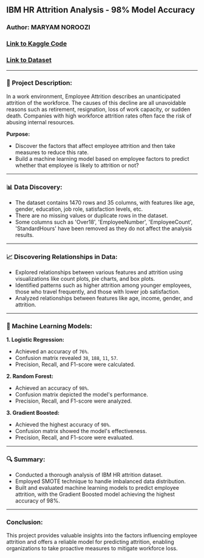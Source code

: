 ## IBM HR Attrition Analysis - 98% Model Accuracy

### Author: MARYAM NOROOZI
### [Link to Kaggle Code](https://www.kaggle.com/code/maryamnoroozi68/ibm-hr-attrition-analysis-98-model-accuracy)
### [Link to Dataset](https://www.kaggle.com/datasets/pavansubhasht/ibm-hr-analytics-attrition-dataset/data)
---

### 📝 Project Description:

In a work environment, Employee Attrition describes an unanticipated attrition of the workforce. The causes of this decline are all unavoidable reasons such as retirement, resignation, loss of work capacity, or sudden death. Companies with high workforce attrition rates often face the risk of abusing internal resources.

**Purpose:**

- Discover the factors that affect employee attrition and then take measures to reduce this rate.
- Build a machine learning model based on employee factors to predict whether that employee is likely to attrition or not?

---

### 📊 Data Discovery:

- The dataset contains 1470 rows and 35 columns, with features like age, gender, education, job role, satisfaction levels, etc.
- There are no missing values or duplicate rows in the dataset.
- Some columns such as 'Over18', 'EmployeeNumber', 'EmployeeCount', 'StandardHours' have been removed as they do not affect the analysis results.

---

### 📈 Discovering Relationships in Data:

- Explored relationships between various features and attrition using visualizations like count plots, pie charts, and box plots.
- Identified patterns such as higher attrition among younger employees, those who travel frequently, and those with lower job satisfaction.
- Analyzed relationships between features like age, income, gender, and attrition.

---

### 🤖 Machine Learning Models:

**1. Logistic Regression:**
- Achieved an accuracy of `76%`.
- Confusion matrix revealed `38`, `188`, `11`, `57`.
- Precision, Recall, and F1-score were calculated.

**2. Random Forest:**
- Achieved an accuracy of `98%`.
- Confusion matrix depicted the model's performance.
- Precision, Recall, and F1-score were analyzed.

**3. Gradient Boosted:**
- Achieved the highest accuracy of `98%`.
- Confusion matrix showed the model's effectiveness.
- Precision, Recall, and F1-score were evaluated.

---

### 🔍 Summary:

- Conducted a thorough analysis of IBM HR attrition dataset.
- Employed SMOTE technique to handle imbalanced data distribution.
- Built and evaluated machine learning models to predict employee attrition, with the Gradient Boosted model achieving the highest accuracy of 98%.

--- 

### Conclusion:

This project provides valuable insights into the factors influencing employee attrition and offers a reliable model for predicting attrition, enabling organizations to take proactive measures to mitigate workforce loss.
